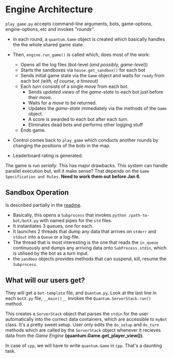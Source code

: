 Engine Architecture
===================

`play_game.py` accepts command-line arguments, bots, game-options, engine-options, etc and invokes *"rounds"*.

* In each round, a `quantum.Game` object is created which basically handles the the whole shared game state.
* Then, `engine.run_game()` is called which, does most of the work:

	* Opens all the log files (bot-level *(and possibly, game-level)*)
	* Starts the sandboxes via `house.get_sandbox()` for each bot
	* Sends initial game state via the `Game` object and waits for `ready` from each bot *(with, of course, a timeout)*
	* Each *turn* consists of a single *move* from each bot.
		* Sends *updated views* of the *game-state* to each bot just before their *move*.
		* Waits for a *move* to be returned.
		* Updates the *game-state* immediately via the methods of the `Game` object.
		* A score is awarded to each bot after each *turn*.
		* Eliminates dead bots and performs other logging stuff
	* Ends game.

* Control comes back to `play_game` which conducts another rounds by changing the positions of the bots in the map.
* Leaderboard rating is generated.

The game is run *serially*. This has major drawbacks. This system can handle parallel execution but, will it make sense? That depends on the `Game Specification and Rules`. **Need to work them out before Jan 6**.

Sandbox Operation
-----------------

Is described partially in the [readme](README.md).

* Basically, this opens a `Subprocess` that invokes `python /path-to-bot/botX.py` with named pipes for the `std` files.
* It instantiates 3 queues, one for each.
* It launches 2 threads that dump any data that arrives on `stderr` and `stdout` into a `Queue` or a log-file.
* The thread that is most interesting is the one that reads the `in_queue` continuously and dumps any arriving data onto `SubProcess.stdin`, which is utilised by the bot as a *turn* input.
* the `sandbox` objects provides methods that can suspend, kill, resume the `Subprocess`.

What will our users get?
------------------------

They will get a `bot-template` file, and `Quantum.py`. Look at the last line in each `botX.py` file, `__main()__` invokes the `Quantum.ServerStack.run()` method.

This creates a `ServerStack` object that parses the `stdin` for the user automatically into the correct data containers, which are accessible to `myBot` class. It's a pretty sweet setup. User only edits the `do_setup` and `do_turn` methods which are called by the `ServerStack` object whenever it recieves data from the *Game Engine* **(quantum.Game.get_player_view())**.

In case of `cpp`, we will have to write `quantum.Game` in `cpp`. That's a daunting task.